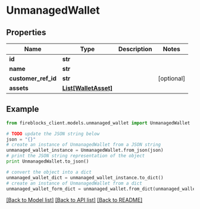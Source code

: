 # UnmanagedWallet


## Properties

Name | Type | Description | Notes
------------ | ------------- | ------------- | -------------
**id** | **str** |  | 
**name** | **str** |  | 
**customer_ref_id** | **str** |  | [optional] 
**assets** | [**List[WalletAsset]**](WalletAsset.md) |  | 

## Example

```python
from fireblocks_client.models.unmanaged_wallet import UnmanagedWallet

# TODO update the JSON string below
json = "{}"
# create an instance of UnmanagedWallet from a JSON string
unmanaged_wallet_instance = UnmanagedWallet.from_json(json)
# print the JSON string representation of the object
print UnmanagedWallet.to_json()

# convert the object into a dict
unmanaged_wallet_dict = unmanaged_wallet_instance.to_dict()
# create an instance of UnmanagedWallet from a dict
unmanaged_wallet_form_dict = unmanaged_wallet.from_dict(unmanaged_wallet_dict)
```
[[Back to Model list]](../README.md#documentation-for-models) [[Back to API list]](../README.md#documentation-for-api-endpoints) [[Back to README]](../README.md)


